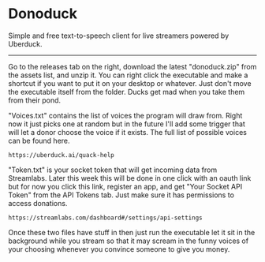 # Donoduck
Simple and free text-to-speech client for live streamers powered by Uberduck.


-----------------------------


Go to the releases tab on the right, download the latest "donoduck.zip" from the assets list, and unzip it. You can right click the executable and make a shortcut if you want to put it on your desktop or whatever. Just don't move the executable itself from the folder. Ducks get mad when you take them from their pond.

"Voices.txt" contains the list of voices the program will draw from. Right now it just picks one at random but in the future I'll add some trigger that will let a donor choose the voice if it exists. The full list of possible voices can be found here.

    https://uberduck.ai/quack-help
    
"Token.txt" is your socket token that will get incoming data from Streamlabs. Later this week this will be done in one click with an oauth link but for now you click this link, register an app, and get "Your Socket API Token" from the API Tokens tab. Just make sure it has permissions to access donations.

    https://streamlabs.com/dashboard#/settings/api-settings
    
Once these two files have stuff in then just run the executable let it sit in the background while you stream so that it may scream in the funny voices of your choosing whenever you convince someone to give you money.
